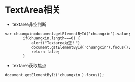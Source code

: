 # TextArea相关
- textarea非空判断
```
var chuangxin=document.getElementById('chuangxin').value;
        if(chuangxin.length===0) {
            alert("Textarea为空！");
            document.getElementById('chuangxin').focus();
            return false;
        }
```
- textarea获取焦点
```
document.getElementById('chuangxin').focus();
```

